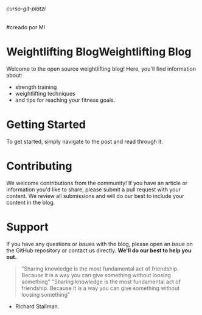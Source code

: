 ###### curso-git-platzi

#creado por MI

# Weightlifting BlogWeightlifting Blog
Welcome to the open source weightlifting blog! Here, you'll find information about:
- strength training
- weightlifting techniques
- and tips for reaching your fitness goals.
# Getting Started
To get started, simply navigate to the post and read through it.
# Contributing
We welcome contributions from the community! If you have an article or information you'd like to share, please submit a pull request with your content. We review all submissions and will do our best to include your content in the blog.
# Support
If you have any questions or issues with the blog, please open an issue on the GitHub repository or contact us directly. **We'll do our best to help you out.**


> "Sharing knowledge is the most fundamental act of friendship. Because it is a way you can give something without loosing something" "Sharing knowledge is the most fundamental act of friendship. Because it is a way you can give something without loosing something"
- Richard Stallman.
